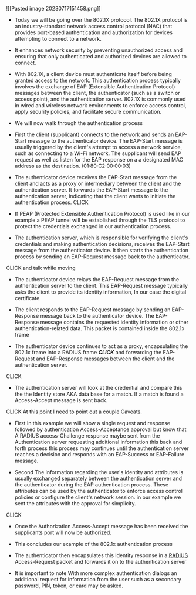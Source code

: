 
![[Pasted image 20230717151458.png]]

- Today we will be going over the 802.1X protocol.  The 802.1X protocol is an industry-standard network access control protocol (NAC) that provides port-based authentication and authorization for devices attempting to connect to a network. 
- It enhances network security by preventing unauthorized access and ensuring that only authenticated and authorized devices are allowed to connect. 
- With 802.1X, a client device must authenticate itself before being granted access to the network. This authentication process typically involves the exchange of EAP (Extensible Authentication Protocol) messages between the client, the authenticator (such as a switch or access point), and the authentication server. 802.1X is commonly used in wired and wireless network environments to enforce access control, apply security policies, and facilitate secure communication.

- We will now walk through the authentication process

- First the client (supplicant) connects to the network and sends an EAP-Start message to the authenticator device. The EAP-Start message is usually triggered by the client's attempt to access a network service, such as connecting to a Wi-Fi network. The supplicant will send EAP request as well as listen for the EAP response on a a designated MAC address as the destination. (01:80:C2:00:00:03) 

- The authenticator device receives the EAP-Start message from the client and acts as a proxy or intermediary between the client and the authentication server. It forwards the EAP-Start message to the authentication server, indicating that the client wants to initiate the authentication process. CLICK

- If PEAP (Protected Extensible Authentication Protocol) is used like in our example a PEAP tunnel will be established through the TLS protocol to protect the credentials exchanged in our authentication process.

- The authentication server, which is responsible for verifying the client's credentials and making authentication decisions, receives the EAP-Start message from the authenticator device. It then starts the authentication process by sending an EAP-Request message back to the authenticator.

CLICK and talk while moving 
- The authenticator device relays the EAP-Request message from the authentication server to the client. This EAP-Request message typically asks the client to provide its identity information, In our case the digital certificate.

- The client responds to the EAP-Request message by sending an EAP-Response message back to the authenticator device. The EAP-Response message contains the requested identity information or other authentication-related data. This packet is contained inside the 802.1x frame

- The authenticator device continues to act as a proxy, encapsulating the 802.1x frame into a RADIUS frame ***CLICK*** and forwarding the EAP-Request and EAP-Response messages between the client and the authentication server. 

CLICK
- The authentication server will look at the credential and compare this the the Identity store AKA data base for a match. If a match is found a Access-Accept message is sent back. 

CLICK
At this point I need to point out a couple Caveats. 
- First In this example we will show a single request and response followed by authentication Access-Acceptance approval but know that A RADIUS access-Challenge response maybe sent from the Authentication server requesting additional information this back and forth process this process may continues until the authentication server reaches a decision and responds with an EAP-Success or EAP-Failure message. 

- Second The information regarding the user's identity and attributes is usually exchanged separately between the authentication server and the authenticator during the EAP authentication process. These attributes can be used by the authenticator to enforce access control policies or configure the client's network session. in our example we sent the attributes with the approval for simplicity. 

CLICK
- Once the Authorization Access-Accept message has been received the supplicants port will now be authorized.

- This concludes our example of the 802.1x authentication process




- The authenticator then encapsulates this Identity response in a [RADIUS](https://en.wikipedia.org/wiki/RADIUS "RADIUS") Access-Request packet and forwards it on to the authentication server

- It is important to note With more complex authentication dialogs an additional request for information from the user such as a secondary password, PIN, token, or card may be asked.  